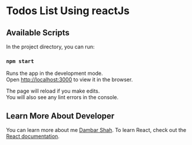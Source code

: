 # Todos List Using reactJs

## Available Scripts

In the project directory, you can run:

### `npm start`

Runs the app in the development mode.\
Open [http://localhost:3000](http://localhost:3000) to view it in the browser.

The page will reload if you make edits.\
You will also see any lint errors in the console.


## Learn More About Developer

You can learn more about me [Dambar Shah](https://facebook.com/bikash981040).
To learn React, check out the [React documentation](https://reactjs.org/).